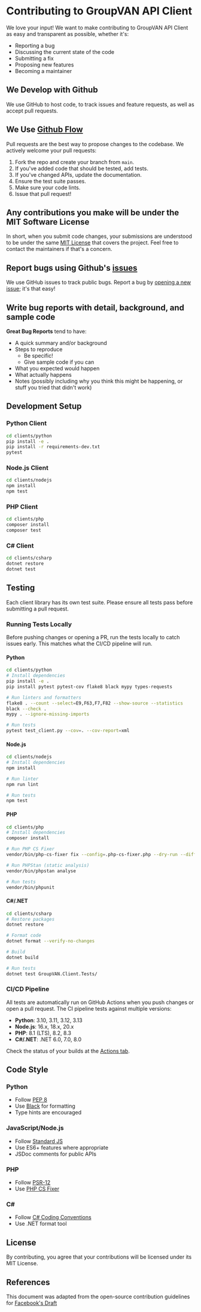 # Contributing to GroupVAN API Client

We love your input! We want to make contributing to GroupVAN API Client as easy and transparent as possible, whether it's:

- Reporting a bug
- Discussing the current state of the code
- Submitting a fix
- Proposing new features
- Becoming a maintainer

## We Develop with Github

We use GitHub to host code, to track issues and feature requests, as well as accept pull requests.

## We Use [Github Flow](https://guides.github.com/introduction/flow/index.html)

Pull requests are the best way to propose changes to the codebase. We actively welcome your pull requests:

1. Fork the repo and create your branch from `main`.
2. If you've added code that should be tested, add tests.
3. If you've changed APIs, update the documentation.
4. Ensure the test suite passes.
5. Make sure your code lints.
6. Issue that pull request!

## Any contributions you make will be under the MIT Software License

In short, when you submit code changes, your submissions are understood to be under the same [MIT License](LICENSE) that covers the project. Feel free to contact the maintainers if that's a concern.

## Report bugs using Github's [issues](https://github.com/groupvan/GroupVAN-SDK/issues)

We use GitHub issues to track public bugs. Report a bug by [opening a new issue](https://github.com/groupvan/GroupVAN-SDK/issues/new); it's that easy!

## Write bug reports with detail, background, and sample code

**Great Bug Reports** tend to have:

- A quick summary and/or background
- Steps to reproduce
  - Be specific!
  - Give sample code if you can
- What you expected would happen
- What actually happens
- Notes (possibly including why you think this might be happening, or stuff you tried that didn't work)

## Development Setup

### Python Client

```bash
cd clients/python
pip install -e .
pip install -r requirements-dev.txt
pytest
```

### Node.js Client

```bash
cd clients/nodejs
npm install
npm test
```

### PHP Client

```bash
cd clients/php
composer install
composer test
```

### C# Client

```bash
cd clients/csharp
dotnet restore
dotnet test
```

## Testing

Each client library has its own test suite. Please ensure all tests pass before submitting a pull request.

### Running Tests Locally

Before pushing changes or opening a PR, run the tests locally to catch issues early. This matches what the CI/CD pipeline will run.

#### Python
```bash
cd clients/python
# Install dependencies
pip install -e .
pip install pytest pytest-cov flake8 black mypy types-requests

# Run linters and formatters
flake8 . --count --select=E9,F63,F7,F82 --show-source --statistics
black --check .
mypy . --ignore-missing-imports

# Run tests
pytest test_client.py --cov=. --cov-report=xml
```

#### Node.js
```bash
cd clients/nodejs
# Install dependencies
npm install

# Run linter
npm run lint

# Run tests
npm test
```

#### PHP
```bash
cd clients/php
# Install dependencies
composer install

# Run PHP CS Fixer
vendor/bin/php-cs-fixer fix --config=.php-cs-fixer.php --dry-run --diff

# Run PHPStan (static analysis)
vendor/bin/phpstan analyse

# Run tests
vendor/bin/phpunit
```

#### C#/.NET
```bash
cd clients/csharp
# Restore packages
dotnet restore

# Format code
dotnet format --verify-no-changes

# Build
dotnet build

# Run tests
dotnet test GroupVAN.Client.Tests/
```

### CI/CD Pipeline

All tests are automatically run on GitHub Actions when you push changes or open a pull request. The CI pipeline tests against multiple versions:

- **Python**: 3.10, 3.11, 3.12, 3.13
- **Node.js**: 16.x, 18.x, 20.x
- **PHP**: 8.1 (LTS), 8.2, 8.3
- **C#/.NET**: .NET 6.0, 7.0, 8.0

Check the status of your builds at the [Actions tab](https://github.com/federatedops/GroupVAN-SDK/actions).

## Code Style

### Python
- Follow [PEP 8](https://www.python.org/dev/peps/pep-0008/)
- Use [Black](https://github.com/psf/black) for formatting
- Type hints are encouraged

### JavaScript/Node.js
- Follow [Standard JS](https://standardjs.com/)
- Use ES6+ features where appropriate
- JSDoc comments for public APIs

### PHP
- Follow [PSR-12](https://www.php-fig.org/psr/psr-12/)
- Use [PHP CS Fixer](https://github.com/FriendsOfPHP/PHP-CS-Fixer)

### C#
- Follow [C# Coding Conventions](https://docs.microsoft.com/en-us/dotnet/csharp/fundamentals/coding-style/coding-conventions)
- Use .NET format tool

## License

By contributing, you agree that your contributions will be licensed under its MIT License.

## References

This document was adapted from the open-source contribution guidelines for [Facebook's Draft](https://github.com/facebook/draft-js/blob/master/CONTRIBUTING.md)